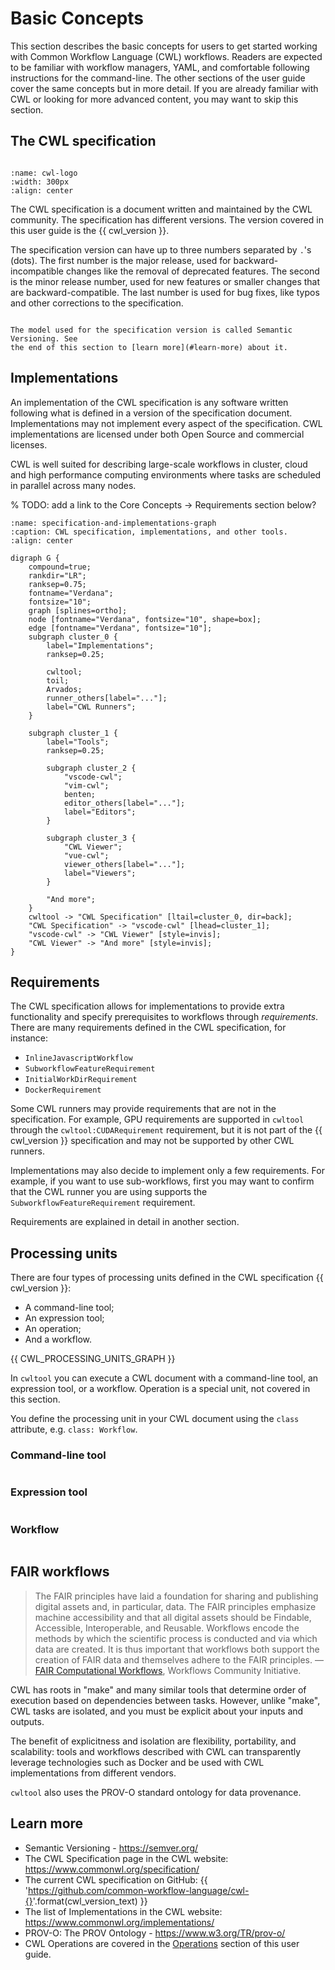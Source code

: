 # Basic Concepts

This section describes the basic concepts for users to get started working with
Common Workflow Language (CWL) workflows. Readers are expected to be familiar
with workflow managers, YAML, and comfortable following instructions for the
command-line. The other sections of the user guide cover the same concepts but
in more detail. If you are already familiar with CWL or looking for more advanced
content, you may want to skip this section.

## The CWL specification

```{include} /_includes/what-is-cwl.md
```

```{image} /_static/images/logos/cwl/CWL-Logo-HD-cropped2.png
:name: cwl-logo
:width: 300px
:align: center
```

The CWL specification is a document written and maintained by the CWL community.
The specification has different versions. The version covered in this user guide
is the {{ cwl_version }}.

The specification version can have up to three numbers separated by `.`'s (dots).
The first number is the major release, used for backward-incompatible changes like
the removal of deprecated features. The second is the minor release number,
used for new features or smaller changes that are backward-compatible. The last number
is used for bug fixes, like typos and other corrections to the specification.

```{note}

The model used for the specification version is called Semantic Versioning. See
the end of this section to [learn more](#learn-more) about it.
```

## Implementations

An implementation of the CWL specification is any software written following
what is defined in a version of the specification document. Implementations may
not implement every aspect of the specification. CWL implementations are
licensed under both Open Source and commercial licenses.

CWL is well suited for describing large-scale workflows in cluster,
cloud and high performance computing environments where tasks are scheduled
in parallel across many nodes.

% TODO: add a link to the Core Concepts -> Requirements section below?

```{graphviz}
:name: specification-and-implementations-graph
:caption: CWL specification, implementations, and other tools.
:align: center

digraph G {
    compound=true;
    rankdir="LR";
    ranksep=0.75;
    fontname="Verdana";
    fontsize="10";
    graph [splines=ortho];
    node [fontname="Verdana", fontsize="10", shape=box];
    edge [fontname="Verdana", fontsize="10"];
    subgraph cluster_0 {
        label="Implementations";
        ranksep=0.25;

        cwltool;
        toil;
        Arvados;
        runner_others[label="..."];
        label="CWL Runners";
    }

    subgraph cluster_1 {
        label="Tools";
        ranksep=0.25;

        subgraph cluster_2 {
            "vscode-cwl";
            "vim-cwl";
            benten;
            editor_others[label="..."];
            label="Editors";
        }

        subgraph cluster_3 {
            "CWL Viewer";
            "vue-cwl";
            viewer_others[label="..."];
            label="Viewers";
        }

        "And more";
    }
    cwltool -> "CWL Specification" [ltail=cluster_0, dir=back];
    "CWL Specification" -> "vscode-cwl" [lhead=cluster_1];
    "vscode-cwl" -> "CWL Viewer" [style=invis];
    "CWL Viewer" -> "And more" [style=invis];
}

```

## Requirements

The CWL specification allows for implementations to provide extra
functionality and specify prerequisites to workflows through *requirements*.
There are many requirements defined in the CWL specification, for instance:

- `InlineJavascriptWorkflow`
- `SubworkflowFeatureRequirement`
- `InitialWorkDirRequirement`
- `DockerRequirement`

Some CWL runners may provide requirements that are not in the specification.
For example, GPU requirements are supported in `cwltool` through the
`cwltool:CUDARequirement` requirement, but it is not part of the
{{ cwl_version }} specification and may not be supported by other CWL
runners.

Implementations may also decide to implement only a few requirements. For
example, if you want to use sub-workflows, first you may want to confirm
that the CWL runner you are using supports the
`SubworkflowFeatureRequirement` requirement.

Requirements are explained in detail in another section.

## Processing units

There are four types of processing units defined in the CWL specification
{{ cwl_version }}:

- A command-line tool;
- An expression tool;
- An operation;
- And a workflow.

{{ CWL_PROCESSING_UNITS_GRAPH }}

In `cwltool` you can execute a CWL document with a command-line tool,
an expression tool, or a workflow. Operation is a special unit, not
covered in this section.

You define the processing unit in your CWL document using the
`class` attribute, e.g. `class: Workflow`.

### Command-line tool

```{include} /_includes/command-line-tool.md
```

### Expression tool

```{include} /_includes/expression-tool.md
```

### Workflow

```{include} /_includes/workflow.md
```

## FAIR workflows

> The FAIR principles have laid a foundation for sharing and publishing
> digital assets and, in particular, data. The FAIR principles emphasize
> machine accessibility and that all digital assets should be Findable,
> Accessible, Interoperable, and Reusable. Workflows encode the methods
> by which the scientific process is conducted and via which data are
> created. It is thus important that workflows both support the creation
> of FAIR data and themselves adhere to the FAIR principles.
> — [FAIR Computational Workflows](https://workflows.community/groups/fair/),
> Workflows Community Initiative.

CWL has roots in "make" and many similar tools that determine order of
execution based on dependencies between tasks. However, unlike "make", CWL
tasks are isolated, and you must be explicit about your inputs and outputs.

The benefit of explicitness and isolation are flexibility, portability, and
scalability: tools and workflows described with CWL can transparently leverage
technologies such as Docker and be used with CWL implementations from different
vendors.

`cwltool` also uses the PROV-O standard ontology for data provenance.

## Learn more

- Semantic Versioning - <https://semver.org/>
- The CWL Specification page in the CWL website: <https://www.commonwl.org/specification/>
- The current CWL specification on GitHub: {{ '<https://github.com/common-workflow-language/cwl-{}>'.format(cwl_version_text) }}
- The list of Implementations in the CWL website: <https://www.commonwl.org/implementations/>
- PROV-O: The PROV Ontology - <https://www.w3.org/TR/prov-o/>
- CWL Operations are covered in the [Operations](../essential-topics/operations.md) section of this user guide.
